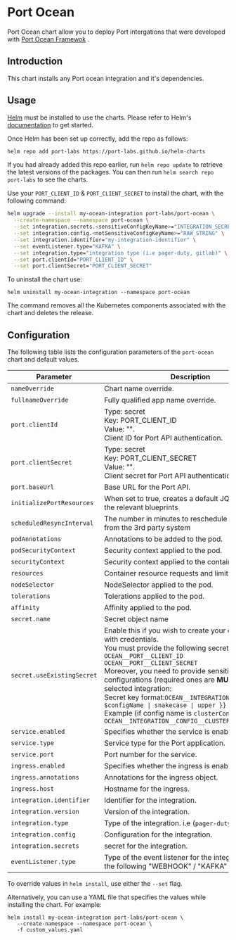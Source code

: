 # Port Ocean

Port Ocean chart allow you to deploy Port intergations that were developed with [Port Ocean Framewok](https://github.com/port-labs/port-ocean.git) .

## Introduction

This chart installs any Port ocean integration and it's dependencies.

## Usage

[Helm](https://helm.sh) must be installed to use the charts.  Please refer to
Helm's [documentation](https://helm.sh/docs) to get started.

Once Helm has been set up correctly, add the repo as follows:

```bash showLineNumbers
helm repo add port-labs https://port-labs.github.io/helm-charts
```

If you had already added this repo earlier, run `helm repo update` to retrieve
the latest versions of the packages.  You can then run `helm search repo
port-labs` to see the charts.

Use your `PORT_CLIENT_ID` & `PORT_CLIENT_SECRET` to install the chart, with the following command:

```bash showLineNumbers
helm upgrade --install my-ocean-integration port-labs/port-ocean \
  --create-namespace --namespace port-ocean \
  --set integration.secrets.<sensitiveConfigKeyName>="INTEGRATION_SECRET" \
  --set integration.config.<notSensitiveConfigKeyName>="RAW_STRING" \
  --set integration.identifier="my-integration-identifier" \
  --set eventListener.type="KAFKA" \
  --set integration.type="integration type (i.e pager-duty, gitlab)" \
  --set port.clientId="PORT_CLIENT_ID" \
  --set port.clientSecret="PORT_CLIENT_SECRET"
```

To uninstall the chart use:

    helm uninstall my-ocean-integration --namespace port-ocean

The command removes all the Kubernetes components associated with the chart and deletes the release.


## Configuration

The following table lists the configuration parameters of the `port-ocean` chart and default values.

| Parameter                      | Description                                                                                                                                                                                                                                                                                                                                                                                                                                                                                         | Default                     |
|--------------------------------|-----------------------------------------------------------------------------------------------------------------------------------------------------------------------------------------------------------------------------------------------------------------------------------------------------------------------------------------------------------------------------------------------------------------------------------------------------------------------------------------------------|-----------------------------|
| `nameOverride`                 | Chart name override.                                                                                                                                                                                                                                                                                                                                                                                                                                                                                | `""`                        |
| `fullnameOverride`             | Fully qualified app name override.                                                                                                                                                                                                                                                                                                                                                                                                                                                                  | `""`                        |
| `port.clientId`                | Type: secret<br>Key: PORT_CLIENT_ID<br>Value: "".<br>Client ID for Port API authentication.                                                                                                                                                                                                                                                                                                                                                                                                         |                             |
| `port.clientSecret`            | Type: secret<br>Key: PORT_CLIENT_SECRET<br>Value: "".<br>Client secret for Port API authentication.                                                                                                                                                                                                                                                                                                                                                                                                 |                             |
| `port.baseUrl`                 | Base URL for the Port API.                                                                                                                                                                                                                                                                                                                                                                                                                                                                          | `https://api.getport.io/v1` |
| `initializePortResources`      | When set to true, creates a default JQ mapping and the relevant blueprints                                                                                                                                                                                                                                                                                                                                                                                                                          | `true`                      |
| `scheduledResyncInterval`      | The number in minutes to reschedule and poll data from the 3rd party system                                                                                                                                                                                                                                                                                                                                                                                                                         | `null`                      |
| `podAnnotations`               | Annotations to be added to the pod.                                                                                                                                                                                                                                                                                                                                                                                                                                                                 | `{}`                        |
| `podSecurityContext`           | Security context applied to the pod.                                                                                                                                                                                                                                                                                                                                                                                                                                                                | `{}`                        |
| `securityContext`              | Security context applied to the container.                                                                                                                                                                                                                                                                                                                                                                                                                                                          | `{}`                        |
| `resources`                    | Container resource requests and limits.                                                                                                                                                                                                                                                                                                                                                                                                                                                             | `{}`                        |
| `nodeSelector`                 | NodeSelector applied to the pod.                                                                                                                                                                                                                                                                                                                                                                                                                                                                    | `{}`                        |
| `tolerations`                  | Tolerations applied to the pod.                                                                                                                                                                                                                                                                                                                                                                                                                                                                     | `[]`                        |
| `affinity`                     | Affinity applied to the pod.                                                                                                                                                                                                                                                                                                                                                                                                                                                                        | `{}`                        |
| `secret.name`                  | Secret object name                                                                                                                                                                                                                                                                                                                                                                                                                                                                                  | `""`                        |
| `secret.useExistingSecret`     | Enable this if you wish to create your own secret with credentials.<br>You must provide the following secrets:<br>`OCEAN__PORT__CLIENT_ID`<br>`OCEAN__PORT__CLIENT_SECRET`<br>Moreover, you need to provide sensitive configurations (required ones are **MUST**) for the selected integration:<br>Secret key format:`OCEAN__INTEGRATION__CONFIG__{{ $configName \| snakecase \| upper }}`<br>Example (if config name is `clusterConfMapping`): `OCEAN__INTEGRATION__CONFIG__CLUSTER_CONF_MAPPING`  | `false`                     |
| `service.enabled`              | Specifies whether the service is enabled or not.                                                                                                                                                                                                                                                                                                                                                                                                                                                    | `true`                      |
| `service.type`                 | Service type for the Port application.                                                                                                                                                                                                                                                                                                                                                                                                                                                              | `ClusterIP`                 |
| `service.port`                 | Port number for the service.                                                                                                                                                                                                                                                                                                                                                                                                                                                                        | `8000`                      |
| `ingress.enabled`              | Specifies whether the ingress is enabled or not.                                                                                                                                                                                                                                                                                                                                                                                                                                                    | `false`                     |
| `ingress.annotations`          | Annotations for the ingress object.                                                                                                                                                                                                                                                                                                                                                                                                                                                                 | `{}`                        |
| `ingress.host`                 | Hostname for the ingress.                                                                                                                                                                                                                                                                                                                                                                                                                                                                           | `null`                      |
| `integration.identifier`       | Identifier for the integration.                                                                                                                                                                                                                                                                                                                                                                                                                                                                     | `""`                        |
| `integration.version`          | Version of the integration.                                                                                                                                                                                                                                                                                                                                                                                                                                                                         | `""`                        |
| `integration.type`             | Type of the integration. i.e (`pager-duty`)                                                                                                                                                                                                                                                                                                                                                                                                                                                         | `""`                        |
| `integration.config`           | Configuration for the integration.                                                                                                                                                                                                                                                                                                                                                                                                                                                                  | `{}`                        |
| `integration.secrets`          | secret for the integration.                                                                                                                                                                                                                                                                                                                                                                                                                                                                         | `{}`                        |
| `eventListener.type`           | Type of the event listener for the integration, one of the following "WEBHOOK" / "KAFKA" / "SAMPLE"                                                                                                                                                                                                                                                                                                                                                                                                 | `"KAFKA"`                   |

To override values in `helm install`, use either the `--set` flag.

Alternatively, you can use a YAML file that specifies the values while installing the chart. For example:

    helm install my-ocean-integration port-labs/port-ocean \
       --create-namespace --namespace port-ocean \
       -f custom_values.yaml